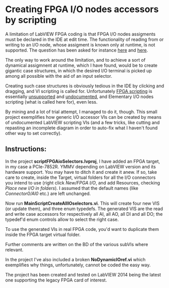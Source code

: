 # Creating FPGA I/O nodes accessors by scripting

A limitation of LabVIEW FPGA coding is that FPGA I/O nodes assigments must be declared in the IDE at edit time.
The functionality of reading from or writing to an I/O node, whose assigment is known only at runtime, is not
supported. The question has been asked for instance
[here](https://forums.ni.com/t5/LabVIEW/Programmatically-selecting-Digital-IO-at-run-time-on-FPGA/td-p/682669) and [here](https://stackoverflow.com/questions/31296571/labview-programmatically-setting-fpga-i-o-variables-templates).

The only way to work around the limitation, and to achieve a sort of dynamical assigmnent at runtime, which I have
found, would be to create gigantic case structures, in which the desired I/O terminal is picked up among all
possible with the aid of an input selector.

Creating such case structures is obviously tedious in the IDE by clicking and dragging, and VI scripting is
called for. Unfortunately [FPGA scripting](https://lavag.org/topic/16684-fpga-scripting/) is essentially
[unsupported](https://lavag.org/topic/19564-use-scripting-on-fpga-interface-readwrite-control/?do=findComment&comment=118158)
and [undocumented](https://forums.ni.com/t5/LabVIEW/Using-VI-Scripting-to-generate-FPGA-VI/m-p/3989927/highlight/true#M1138482),
and Elementary I/O nodes scripting (what is called here for), even less.

By mining and a lot of trial attempt, I managed to do it, though.
This small project exemplifies how generic I/O accessor VIs can be created
by means of undocumented LabVIEW scripting VIs (and a few tricks, like cutting and repasting an incomplete
diagram in order to auto-fix what I haven't found other way to set correctly).

## Instructions:

In the project **scriptFPGAioSelectors.lvproj**, I have added an FPGA target, in my case a PCIe-7852R.
YMMV depending on LabVIEW version and its hardware support. You may have to ditch it and create it anew.
If so, take care to create, inside the Target, virtual folders for all the I/O connectors you intend to use
(right click _New/FPGA I/O_, and add Resources, checking _Place new I/O in folders_). I assumed that the
default names (like _Connector0/AI0_ etc.) are left unchanged.

Now run **MainScriptCreateAllIOselectors.vi**. This will create four new VIS (or update them), and three
enum typedefs. The generated VIS are the read and write case accessors for respectively all AI, all AO,
all DI and all DO; the typedef'd enum controls allow to select the right case.

To use the generated VIs in real FPGA code, you'd want to duplicate them inside the FPGA target virtual folder.

Further comments are written on the BD of the various subVIs where relevant.

In the project I've also included a broken **NoDynamicIOref.vi** which exemplifies why things, unfortunately,
cannot be coded the easy way.

The project has been created and tested on LabVIEW 2014 being the latest one supporting the legacy FPGA
card of interest.